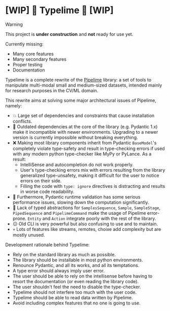 # [WIP] 🚧 Typelime 🚧 [WIP] 
 
> [!WARNING] 
> This project is **under construction** and **not** ready for use yet.
> 
> Currently missing:
> - Many core features
> - Many secondary features
> - Proper testing
> - Documentation

Typelime is a complete rewrite of the [Pipelime](https://github.com/eyecan-ai/pipelime-python.git) library: a set of tools to manipulate multi-modal small and medium-sized datasets, intended mainly for research purposes in the CV/ML domain.

This rewrite aims at solving some major architectural issues of Pipelime, namely:
- 💥 Large set of dependencies and constraints that cause installation conflicts.
- 🧓 Outdated dependencies at the core of the library (e.g. Pydantic 1.x) make it incompatible with newer environments. Upgrading to a newer version is currently impossible without breaking everything.
- ❌ Making most library components inherit from Pydantic `BaseModel`'s completely violate type-safety and result in type-checking errors if used with any modern python type-checker like MyPy or PyLance. As a result:
  -  IntelliSense and autocompletion do not work properly.
  -  User's type-checking errors mix with errors resulting from the library generalized type-unsafety, making it difficult for the user to notice errors on their side.
  -  Filling the code with `type: ignore` directives is distracting and results in worse code readability.
- 🐌 Furthermore, Pydantic runtime validation has some serious performance issues, slowing down the computation significantly.
- 🤬 Lack of typed abstractions for `SamplesSequence`, `Sample`, `SampleStage`, `PipedSequence` and `PipelimeCommand` make the usage of Pipelime error-prone. `Entity` and `Action` integrate poorly with the rest of the library.
- 😕 Old CLI is very powerful but also confusing to use and to maintain. 
- 💀 Lots of features like streams, remotes, choixe add complexity but are mostly unused. 

Development rationale behind Typelime:

- Rely on the standard library as much as possible. 
- The library should be installable in most python environments.
- Renounce Pydantic, and all its works, and all its temptations.
- A type error should always imply user error.
- The user should be able to rely on the intellisense before having to resort the documentation (or even reading the library code). 
- The user shouldn't feel the need to disable the type-checker.
- Typelime should not interfere too much with the user code. 
- Typelime should be able to read data written by Pipelime.
- Avoid including complex features that no one is going to use. 